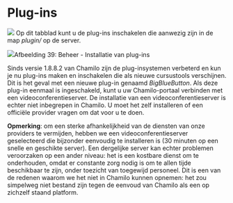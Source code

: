 # Plug-ins

![](../../../.gitbook/assets/graficos19.png) Op dit tabblad kunt u de plug-ins inschakelen die aanwezig zijn in de map *plugin/* op de server.

![](../../../.gitbook/assets/images22%20%282%29.png)Afbeelding 39: Beheer - Installatie van plug-ins

Sinds versie 1.8.8.2 van Chamilo zijn de plug-insystemen verbeterd en kun je nu plug-ins maken en inschakelen die als nieuwe cursustools verschijnen. Dit is het geval met een nieuwe plug-in genaamd *BigBlueButton*. Als deze plug-in eenmaal is ingeschakeld, kunt u uw Chamilo-portaal verbinden met een videoconferentieserver. De installatie van een videoconferentieserver is echter niet inbegrepen in Chamilo. U moet het zelf installeren of een officiële provider vragen om dat voor u te doen.

**Opmerking**: om een sterke afhankelijkheid van de diensten van onze providers te vermijden, hebben we een videoconferentieserver geselecteerd die bijzonder eenvoudig te installeren is (30 minuten op een snelle en geschikte server). Een dergelijke server kan echter problemen veroorzaken op een ander niveau: het is een kostbare dienst om te onderhouden, omdat er constante zorg nodig is om te allen tijde beschikbaar te zijn, onder toezicht van toegewijd personeel. Dit is een van de redenen waarom we het niet in Chamilo kunnen opnemen: het zou simpelweg niet bestand zijn tegen de eenvoud van Chamilo als een op zichzelf staand platform.

